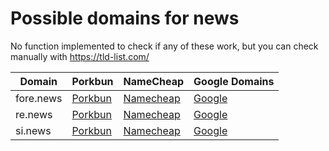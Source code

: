# Possible domains for news

No function implemented to check if any of these work, but you can check manually with https://tld-list.com/

| Domain | Porkbun | NameCheap | Google Domains |
|---|---|---|---|
| fore.news | [Porkbun](https://porkbun.com/checkout/search?prb=e814663da1&tlds=&idnLanguage=&search=search&q=fore.news) | [Namecheap](https://www.namecheap.com/domains/registration/results/?domain=fore.news) | [Google](https://domains.google.com/registrar/search?searchTerm=fore.news) |
| re.news | [Porkbun](https://porkbun.com/checkout/search?prb=e814663da1&tlds=&idnLanguage=&search=search&q=re.news) | [Namecheap](https://www.namecheap.com/domains/registration/results/?domain=re.news) | [Google](https://domains.google.com/registrar/search?searchTerm=re.news) |
| si.news | [Porkbun](https://porkbun.com/checkout/search?prb=e814663da1&tlds=&idnLanguage=&search=search&q=si.news) | [Namecheap](https://www.namecheap.com/domains/registration/results/?domain=si.news) | [Google](https://domains.google.com/registrar/search?searchTerm=si.news) |
